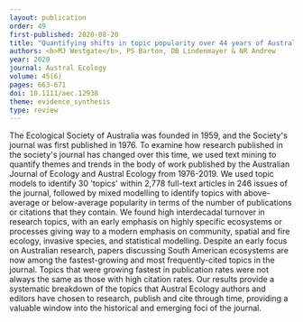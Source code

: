 ```yaml
---
layout: publication
order: 49
first-published: 2020-08-20
title: "Quantifying shifts in topic popularity over 44 years of Austral Ecology."
authors: <b>MJ Westgate</b>, PS Barton, DB Lindenmayer & NR Andrew
year: 2020
journal: Austral Ecology
volume: 45(6)
pages: 663-671
doi: 10.1111/aec.12938
theme: evidence_synthesis
type: review
---
```

The Ecological Society of Australia was founded in 1959, and the Society's journal was first published in 1976. To examine how research published in the society's journal has changed over this time, we used text mining to quantify themes and trends in the body of work published by the Australian Journal of Ecology and Austral Ecology from 1976-2019. We used topic models to identify 30 'topics' within 2,778 full-text articles in 246 issues of the journal, followed by mixed modelling to identify topics with above-average or below-average popularity in terms of the number of publications or citations that they contain. We found high interdecadal turnover in research topics, with an early emphasis on highly specific ecosystems or processes giving way to a modern emphasis on community, spatial and fire ecology, invasive species, and statistical modelling. Despite an early focus on Australian research, papers discussing South American ecosystems are now among the fastest-growing and most frequently-cited topics in the journal. Topics that were growing fastest in publication rates were not always the same as those with high citation rates. Our results provide a systematic breakdown of the topics that Austral Ecology authors and editors have chosen to research, publish and cite through time, providing a valuable window into the historical and emerging foci of the journal.